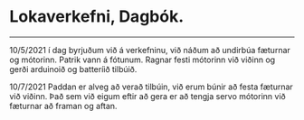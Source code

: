 # Lokaverkefni, Dagbók.
---
10/5/2021
í dag byrjuðum við á verkefninu, við náðum að undirbúa fæturnar og mótorinn.
Patrik vann á fótunum.
Ragnar festi mótorinn við viðinn og gerði arduinoið og batteríið tilbúið.

10/7/2021
Paddan er alveg að verað tilbúin, við erum búnir að festa fæturnar við viðinn.
Það sem við eigum eftir að gera er að tengja servo mótorinn við fæturnar að framan og aftan.
